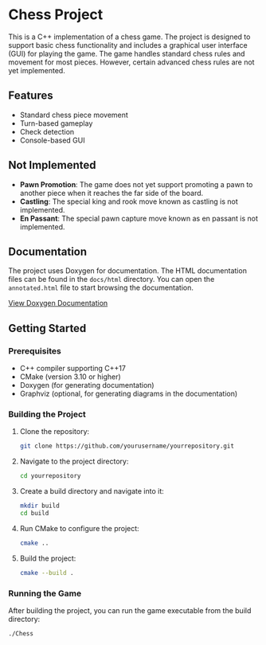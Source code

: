 # Chess Project

This is a C++ implementation of a chess game. The project is designed to support basic chess functionality and includes a graphical user interface (GUI) for playing the game. The game handles standard chess rules and movement for most pieces. However, certain advanced chess rules are not yet implemented.

## Features

- Standard chess piece movement
- Turn-based gameplay
- Check detection
- Console-based GUI

## Not Implemented

- **Pawn Promotion**: The game does not yet support promoting a pawn to another piece when it reaches the far side of the board.
- **Castling**: The special king and rook move known as castling is not implemented.
- **En Passant**: The special pawn capture move known as en passant is not implemented.

## Documentation

The project uses Doxygen for documentation. The HTML documentation files can be found in the `docs/html` directory. You can open the `annotated.html` file to start browsing the documentation.

[View Doxygen Documentation]([Chess/docs/html/annotated.html](https://scaleup-excellenteam.github.io/exercise-1-chess-FlyLeaff/))

## Getting Started

### Prerequisites

- C++ compiler supporting C++17
- CMake (version 3.10 or higher)
- Doxygen (for generating documentation)
- Graphviz (optional, for generating diagrams in the documentation)

### Building the Project

1. Clone the repository:
    ```sh
    git clone https://github.com/yourusername/yourrepository.git
    ```

2. Navigate to the project directory:
    ```sh
    cd yourrepository
    ```

3. Create a build directory and navigate into it:
    ```sh
    mkdir build
    cd build
    ```

4. Run CMake to configure the project:
    ```sh
    cmake ..
    ```

5. Build the project:
    ```sh
    cmake --build .
    ```

### Running the Game

After building the project, you can run the game executable from the build directory:
```sh
./Chess
